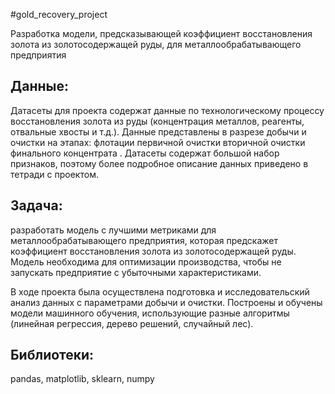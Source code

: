 #gold_recovery_project

Разработка модели, предсказывающей коэффициент восстановления золота из золотосодержащей руды, для металлообрабатывающего предприятия

## Данные:
Датасеты для проекта содержат данные по технологическому процессу восстановления золота из руды (концентрация металлов, реагенты, отвальные хвосты и т.д.). Данные представлены в разрезе добычи и очистки на этапах:
флотации
первичной очистки
вторичной очистки
финального концентрата .
Датасеты содержат большой набор признаков, поэтому более подробное описание данных приведено в тетради с проектом.


## Задача: 
разработать модель с лучшими метриками для металлообрабатывающего предприятия, которая предскажет коэффициент восстановления золота из золотосодержащей руды. 
Модель необходима для оптимизации производства, чтобы не запускать предприятие с убыточными характеристиками.

В ходе проекта была осуществлена подготовка и исследовательский анализ данных с параметрами добычи и очистки. Построены и обучены модели машинного обучения, использующие разные алгоритмы (линейная регрессия, дерево решений, случайный лес).

## Библиотеки:
pandas, matplotlib, sklearn, numpy

